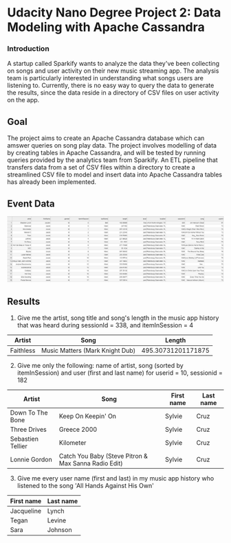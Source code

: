 # Udacity Nano Degree Project 2: Data Modeling with Apache Cassandra

### Introduction
A startup called Sparkify wants to analyze the data they've been collecting on songs and user activity on their new music streaming app. The analysis team is particularly interested in understanding what songs users are listening to. Currently, there is no easy way to query the data to generate the results, since the data reside in a directory of CSV files on user activity on the app.

## Goal
The project aims to create an Apache Cassandra database which can amswer queries on song play data. The project involves modelling of data by creating tables in Apache Cassandra, and will be tested by running queries provided by the analytics team from Sparkify. An ETL pipeline that transfers data from a set of CSV files within a directory to create a streamlined CSV file to model and insert data into Apache Cassandra tables has already been implemented.

## Event Data
![](images/event_datafile.JPG)

## Results
1. Give me the artist, song title and song's length in the music app history that was heard during sessionId = 338, and itemInSession = 4

| Artist | Song | Length |
| --- | --- | --- |
| Faithless | Music Matters (Mark Knight Dub) | 495.30731201171875 |

2. Give me only the following: name of artist, song (sorted by itemInSession) and user (first and last name) for userid = 10, sessionid = 182

| Artist | Song | First name | Last name |
| --- | --- | --- | --- |
| Down To The Bone | Keep On Keepin' On | Sylvie | Cruz |
|Three Drives | Greece 2000 | Sylvie | Cruz |
Sebastien Tellier | Kilometer | Sylvie | Cruz|
Lonnie Gordon | Catch You Baby (Steve Pitron & Max Sanna Radio Edit) | Sylvie | Cruz |

3. Give me every user name (first and last) in my music app history who listened to the song 'All Hands Against His Own'

| First name | Last name |
| --- | --- |
| Jacqueline | Lynch |
| Tegan | Levine |
| Sara | Johnson |
